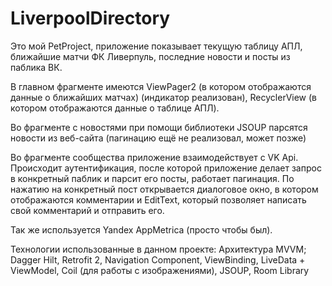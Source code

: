 # LiverpoolDirectory

Это мой PetProject, приложение показывает текущую таблицу АПЛ, ближайшие матчи ФК Ливерпуль, последние новости и посты из паблика ВК. 

В главном фрагменте имеются ViewPager2 (в котором отображаются данные о ближайших матчах) (индикатор реализован), RecyclerView (в котором отображаются данные о таблице АПЛ).

Во фрагменте с новостями при помощи библиотеки JSOUP парсятся новости из веб-сайта (пагинацию ещё не реализовал, может позже)

Во фрагменте сообщества приложение взаимодействует с VK Api. Происходит аутентификация, после которой приложение делает запрос в конкретный паблик и парсит его посты, работает пагинация. По нажатию на конкретный пост открывается диалоговое окно, в котором отображаются комментарии и EditText, который позволяет написать свой комментарий и отправить его.

Так же используется Yandex AppMetrica (просто чтобы был).

Технологии использованные в данном проекте:
Архитектура MVVM;
Dagger Hilt,
Retrofit 2,
Navigation Component,
ViewBinding,
LiveData + ViewModel,
Coil (для работы с изображениями),
JSOUP,
Room Library
